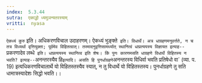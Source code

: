 ```yaml
---
index:  5.3.44
sutra:  एकाद्धो ध्यमुञन्यतरस्याम्
vritti:  nyasa
---
```


`ऐकध्यं कुरु` इति। अधिकरणविचाल उदाहरणम्। ऐकध्यं भुङ्क्ते` इति। विधार्थे।
अत्र धाग्रहणमनुवर्त्तते, न च तत्र विध्यर्था वृत्तियुक्ता; पूर्वमेव विहितत्वात्। तस्मादनुवृत्तिसामर्थ्यात् स्थानित्वं धाप्रत्ययस्य विज्ञायत इत्याह--`प्रकरणादेव लब्धे` इति। धाप्रत्ययस्य स्थानित्व इति शेषः। किं पुनः कारणमसति धाग्रहणे विधार्थे विहितस्य न भवति? इत्याह--`अनन्तरस्यैव हि` इत्यादि। असति हि पुनर्धाग्रहणे `अनन्तरस्य विधिर्वा भवति प्रतिषेधो वा` (व्या. प. 19) इत्यधिकरणविचालार्थे यो विहितस्तस्यैव स्यात्, न तु विधार्थे यो विहितस्तस्य। पुनर्धाग्रहणे तु सति धामात्रस्यादेशः सिद्धो भवति।।

